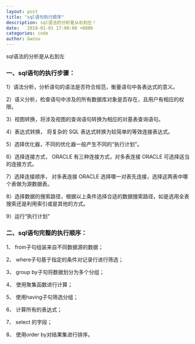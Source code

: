 ```yaml
---
layout: post
title: "sql语句执行顺序"
description: sql语法的分析是从右到左！
date:   2018-01-01 17:00:00 +0800
categories: code
author: bwzou
---
```

sql语法的分析是从右到左
### 一、sql语句的执行步骤：

1）语法分析，分析语句的语法是否符合规范，衡量语句中各表达式的意义。

2）语义分析，检查语句中涉及的所有数据库对象是否存在，且用户有相应的权限。

3）视图转换，将涉及视图的查询语句转换为相应的对基表查询语句。

4）表达式转换， 将复杂的 SQL 表达式转换为较简单的等效连接表达式。

5）选择优化器，不同的优化器一般产生不同的“执行计划”。

6）选择连接方式， ORACLE 有三种连接方式，对多表连接 ORACLE 可选择适当的连接方式。

7）选择连接顺序， 对多表连接 ORACLE 选择哪一对表先连接，选择这两表中哪个表做为源数据表。

8）选择数据的搜索路径，根据以上条件选择合适的数据搜索路径，如是选用全表搜索还是利用索引或是其他的方式。

9）运行“执行计划”

### 二、sql语句完整的执行顺序：

1、 from子句组装来自不同数据源的数据；

2、 where子句基于指定的条件对记录行进行筛选；

3、 group by子句将数据划分为多个分组；

4、 使用聚集函数进行计算；

5、 使用having子句筛选分组；

6、 计算所有的表达式；

7、 select 的字段；

8、 使用order by对结果集进行排序。





